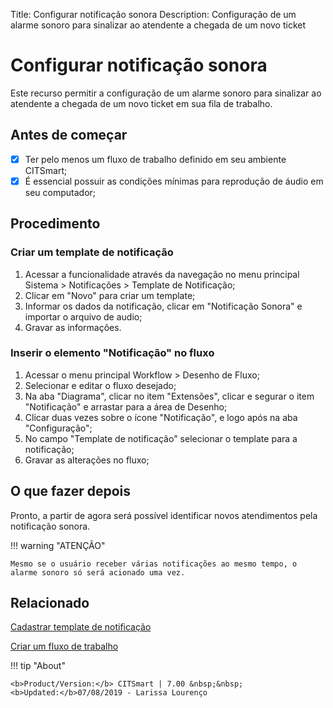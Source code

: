 Title: Configurar notificação sonora
Description: Configuração de um alarme sonoro para sinalizar ao atendente a chegada de um novo ticket

# Configurar notificação sonora

Este recurso permitir a configuração de um alarme sonoro para sinalizar ao atendente a chegada de um novo ticket em sua fila de trabalho.

## Antes de começar

* [x] Ter pelo menos um fluxo de trabalho definido em seu ambiente CITSmart;
* [x] É essencial possuir as condições mínimas para reprodução de áudio em seu computador;

## Procedimento

### Criar um template de notificação

1. Acessar a funcionalidade através da navegação no menu principal Sistema > Notificações > Template de Notificação;
2. Clicar em "Novo" para criar um template;
3. Informar os dados da notificação, clicar em "Notificação Sonora" e importar o arquivo de audio;
4. Gravar as informações.

### Inserir o elemento "Notificação" no fluxo

1. Acessar o menu principal Workflow > Desenho de Fluxo;
2. Selecionar e editar o fluxo desejado;
3. Na aba "Diagrama", clicar no item "Extensões", clicar e segurar o item "Notificação" e arrastar para a área de Desenho;
4. Clicar duas vezes sobre o ícone "Notificação", e logo após na aba "Configuração";
5. No campo "Template de notificação" selecionar o template para a notificação;
6. Gravar as alterações no fluxo;

## O que fazer depois

Pronto, a partir de agora será possível identificar novos atendimentos pela notificação sonora.

!!! warning "ATENÇÃO"

    Mesmo se o usuário receber várias notificações ao mesmo tempo, o alarme sonoro só será acionado uma vez.

## Relacionado

[Cadastrar template de notificação][1]

[Criar um fluxo de trabalho][2]

!!! tip "About"

    <b>Product/Version:</b> CITSmart | 7.00 &nbsp;&nbsp;
    <b>Updated:</b>07/08/2019 - Larissa Lourenço

[1]:/pt-br/citsmart-7/additional-features/communication-and-notification/notification/configuration/template-create.html

[2]:/pt-br/citsmart-7/workflow/use/create-flow.html
